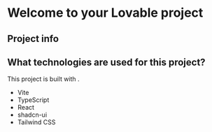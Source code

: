 # Welcome to your Lovable project

## Project info

## What technologies are used for this project?

This project is built with .

- Vite
- TypeScript
- React
- shadcn-ui
- Tailwind CSS
